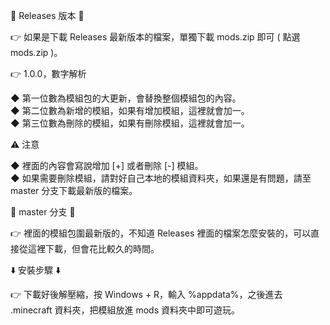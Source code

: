 🔀 Releases 版本 🔀  

👉 如果是下載 Releases 最新版本的檔案，單獨下載 mods.zip 即可 ( 點選 mods.zip )。

👉 1.0.0，數字解析  
  
  ◆ 第一位數為模組包的大更新，會替換整個模組包的內容。  
  ◆ 第二位數為新增的模組，如果有增加模組，這裡就會加一。  
  ◆ 第三位數為刪除的模組，如果有刪除模組，這裡就會加一。  

⚠️ 注意  

  ◆ 裡面的內容會寫說增加 [+] 或者刪除 [-] 模組。  
  ◆ 如果需要刪除模組，請對好自己本地的模組資料夾，如果還是有問題，請至 master 分支下載最新版的檔案。
  
🔀 master 分支 🔀  
  
👉 裡面的模組包圍最新版的，不知道 Releases 裡面的檔案怎麼安裝的，可以直接從這裡下載，但會花比較久的時間。  
  
⬇️ 安裝步驟 ⬇️  
  
👉 下載好後解壓縮，按 Windows + R，輸入 %appdata%，之後進去 .minecraft 資料夾，把模組放進 mods 資料夾中即可遊玩。
